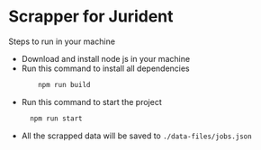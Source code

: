 # Scrapper for Jurident

Steps to run in your machine

- Download and install node js in your machine
- Run this command to install all dependencies
  ```bash
      npm run build
  ``` 
- Run this command to start the project
    ```bash
      npm run start
    ```
- All the scrapped data will be saved to `./data-files/jobs.json`